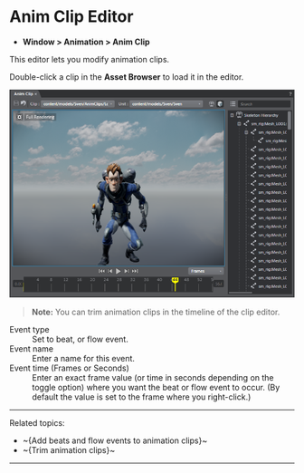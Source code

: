 # Anim Clip Editor

- **Window > Animation > Anim Clip**

This editor lets you modify animation clips.

Double-click a clip in the **Asset Browser** to load it in the editor.

![Anim Clip Editor](../images/anim_clip_editor.png)

>**Note:** You can trim animation clips in the timeline of the clip editor.

<dl>

<dt>Event type</dt>

<dd>Set to beat, or flow event.</dd>

<dt>Event name<dt>

<dd>Enter a name for this event.</dd>

<dt>Event time (Frames or Seconds)</dt>

<dd>Enter an exact frame value (or time in seconds depending on the toggle option) where you want the beat or flow event to occur. (By default the value is set to the frame where you right-click.)</dd>

</dl>

---
Related topics:
- ~{Add beats and flow events to animation clips}~
- ~{Trim animation clips}~
---
